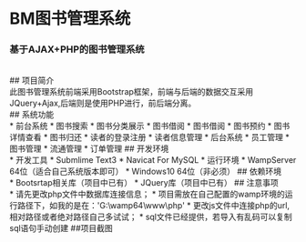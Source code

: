 # BM图书管理系统
### 基于AJAX+PHP的图书管理系统
<br>
## 项目简介<br>
此图书管理系统前端采用Bootstrap框架，前端与后端的数据交互采用JQuery+Ajax,后端则是使用PHP进行，前后端分离。<br>
## 系统功能<br>
* 前台系统
  * 图书搜索 * 图书分类展示 * 图书借阅 * 图书借阅 * 图书预约 * 图书详情查看 * 图书归还 * 读者的登录注册 * 读者信息管理
* 后台系统
  * 员工管理 * 图书管理 * 流通管理 * 订单管理
## 开发环境<br>
* 开发工具
  * Submlime Text3
  * Navicat For MySQL
* 运行环境
  * WampServer 64位（适合自己系统版本即可）
  * Windows10 64位（非必须）
## 依赖环境<br>
* Bootsrtap相关库（项目中已有）
* JQuery库（项目中已有）
## 注意事项<br>  
* 请先更改php文件中数据库连接信息；  
* 项目需放在自己配置的wamp环境的运行路径下，如我的是在：'G:\wamp64\www\php'
* 更改js文件中连接php的url,相对路径或者绝对路径自己多试试；  
* sql文件已经提供，若导入有乱码可以复制sql语句手动创建
##项目截图<br>  

